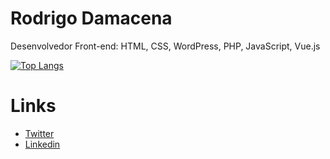 # Rodrigo Damacena
Desenvolvedor Front-end: HTML, CSS, WordPress, PHP, JavaScript, Vue.js

[![Top Langs](https://github-readme-stats.vercel.app/api/top-langs/?username=rodrigobrgo&layout=compact&theme=vue)](https://github.com/anuraghazra/github-readme-stats)

# Links
- [Twitter](https://twitter.com/rodrigobrgo)
- [Linkedin](https://www.linkedin.com/in/rodrigodamacena/)

<!--
**rodrigobrgo/rodrigobrgo** is a ✨ _special_ ✨ repository because its `README.md` (this file) appears on your GitHub profile.

Here are some ideas to get you started:

- 🔭 I’m currently working on ...
- 🌱 I’m currently learning ...
- 👯 I’m looking to collaborate on ...
- 🤔 I’m looking for help with ...
- 💬 Ask me about ...
- 📫 How to reach me: ...
- 😄 Pronouns: ...
- ⚡ Fun fact: ...
-->
